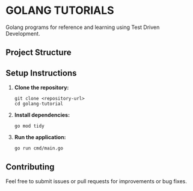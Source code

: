 # GOLANG TUTORIALS
Golang programs for reference and learning using Test Driven Development.

## Project Structure

## Setup Instructions

1. **Clone the repository:**
   ```
   git clone <repository-url>
   cd golang-tutorial
   ```

2. **Install dependencies:**
   ```
   go mod tidy
   ```

3. **Run the application:**
   ```
   go run cmd/main.go
   ```

## Contributing

Feel free to submit issues or pull requests for improvements or bug fixes.